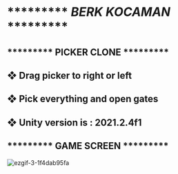 # ********* ***BERK KOCAMAN*** ********* <br /> 
## ********* PICKER CLONE ********* <br />
## ❖ Drag picker to right or left
## ❖ Pick everything and open gates
## ❖ Unity version is : 2021.2.4f1
## ********* GAME SCREEN ********* <br />
![ezgif-3-1f4dab95fa](https://user-images.githubusercontent.com/9965701/170262005-e0c91fe9-426f-4c45-acaa-769017787dd3.gif)
